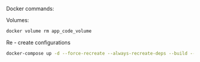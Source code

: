 Docker commands: 

Volumes: 

```bash
docker volume rm app_code_volume
```

Re - create configurations

```bash
docker-compose up -d --force-recreate --always-recreate-deps --build --remove-orphans --renew-anon-volumes
```

